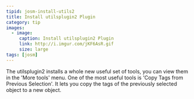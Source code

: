 ```yaml
---
tipid: josm-install-utils2
title: Install utilsplugin2 Plugin
category: tip
images:
  - image:
     caption: Install utilsplugin2 Plugin
     link: http://i.imgur.com/jKF6AsR.gif
     size: large
tags: [josm]
---
```


The utilsplugin2 installs a whole new useful set of tools, you can view them in the 'More tools' menu. One of the most useful tools is 'Copy Tags from Previous Selection'. It lets you copy the tags of the previously selected object to a new object.
